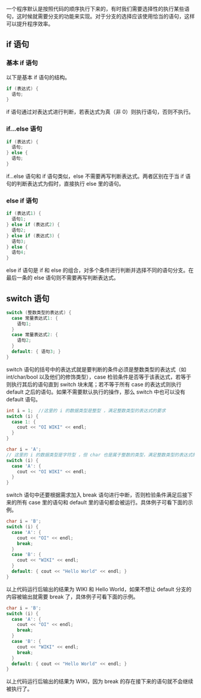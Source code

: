 一个程序默认是按照代码的顺序执行下来的，有时我们需要选择性的执行某些语句，这时候就需要分支的功能来实现。对于分支的选择应该使用恰当的语句，这样可以提升程序效率。

## if 语句

### 基本 if 语句

以下是基本 if 语句的结构。

```cpp
if (表达式) {
  语句;
}
```

if 语句通过对表达式进行判断，若表达式为真（非 0）则执行语句，否则不执行。

### if...else 语句

```cpp
if (表达式) {
  语句;
} else {
  语句;
}
```

if...else 语句和 if 语句类似，else 不需要再写判断表达式。两者区别在于当 if 语句的判断表达式为假时，直接执行 else 里的语句。

### else if 语句

```cpp
if (表达式1) {
  语句1;
} else if (表达式2) {
  语句2;
} else if (表达式3) {
  语句3;
} else {
  语句4;
}
```

else if 语句是 if 和 else 的组合，对多个条件进行判断并选择不同的语句分支。在最后一条的 else 语句则不需要再写判断表达式。

## switch 语句

```cpp
switch (整数类型的表达式) {
  case 常量表达式1: {
    语句1;
  }
  case 常量表达式2: {
    语句2;
  }
  default: { 语句3; }
}
```

switch 语句的括号中的表达式就是要判断的条件必须是整数类型的表达式（如 int/char/bool 以及他们的修饰类型），case 检验条件是否等于该表达式，若等于则执行其后的语句直到 switch 块末尾；若不等于所有 case 的表达式则执行 default 之后的语句。如果不需要默认执行的操作，那么 switch 中也可以没有 default 语句。

```cpp
int i = 1;  //这里的 i 的数据类型是整型 ，满足整数类型的表达式的要求
switch (i) {
  case 1: {
    cout << "OI WIKI" << endl;
  }
}
```

```cpp
char i = 'A';
// 这里的 i 的数据类型是字符型 ，但 char 也是属于整数的类型，满足整数类型的表达式的要求
switch (i) {
  case 'A': {
    cout << "OI WIKI" << endl;
  }
}
```

switch 语句中还要根据需求加入 break 语句进行中断，否则检验条件满足后接下来的所有 case 里的语句和 default 里的语句都会被运行。具体例子可看下面的示例。

```cpp
char i = 'B';
switch (i) {
  case 'A': {
    cout << "OI" << endl;
    break;
  }
  case 'B': {
    cout << "WIKI" << endl;
  }
  default: { cout << "Hello World" << endl; }
}
```

以上代码运行后输出的结果为 WIKI 和 Hello World，如果不想让 default 分支的内容被输出就需要 break 了，具体例子可看下面的示例。

```cpp
char i = 'B';
switch (i) {
  case 'A': {
    cout << "OI" << endl;
    break;
  }
  case 'B': {
    cout << "WIKI" << endl;
    break;
  }
  default: { cout << "Hello World" << endl; }
}
```

以上代码运行后输出的结果为 WIKI，因为 break 的存在接下来的语句就不会继续被执行了。

